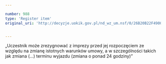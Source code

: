 ```yaml
---

number: 988
type: 'Register item'
original_uri: 'http://decyzje.uokik.gov.pl/nd_wz_um.nsf/0/26B20B22F4900F20C12572DD00329788?OpenDocument'


---
```


„Uczestnik może zrezygnować z imprezy przed jej rozpoczęciem ze względu na zmianę istotnych warunków umowy, a w szczególności takich jak zmiana (...) terminu wyjazdu (zmiana o ponad 24 godziny)”
